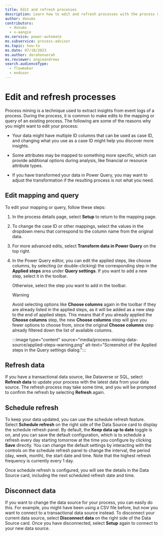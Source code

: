 ```yaml
---
title: Edit and refresh processes
description: Learn how to edit and refresh processes with the process mining capability in Power Automate.
author: donums
contributors:
  - donums
  - v-aangie  
ms.service: power-automate
ms.subservice: process-advisor
ms.topic: how-to
ms.date: 07/18/2023
ms.author: derahonuorah
ms.reviewer: angieandrews
search.audienceType: 
  - flowmaker
  - enduser
---
```


# Edit and refresh processes

Process mining is a technique used to extract insights from event logs of a process. During the process, it is common to make edits to the mapping or query of an existing process. The following are some of the reasons why you might want to edit your process:

- Your data might have multiple ID columns that can be used as case ID, and changing what you use as a case ID might help you discover more insights.

- Some attributes may be mapped to something more specific, which can provide additional options during analysis, like financial or resource attribute types.

- If you have transformed your data in Power Query, you may want to adjust the transformation if the resulting process is not what you need.

## Edit mapping and query

To edit your mapping or query, follow these steps:

1. In the process details page, select **Setup** to return to the mapping page.

1. To change the case ID or other mappings, select the values in the dropdown menu that correspond to the column name from the original data.

1. For more advanced edits, select **Transform data in Power Query** on the top right.

1. In the Power Query editor, you can edit the applied steps, like choose columns, by selecting (or double-clicking) the corresponding step in the **Applied steps** area under **Query settings**. If you want to add a new step, select it in the toolbar.  

    Otherwise, select the step you want to add in the toolbar.

   > [!WARNING]
   >
   > Avoid selecting options like **Choose columns** again in the toolbar if they are already listed in the applied steps, as it will be added as a new step to the end of applied steps. This means that if you already applied the **Choose columns** step, the new **Choose columns** step will give you fewer options to choose from, since the original **Choose columns** step already filtered down the list of available columns.

     :::image type="content" source="media/process-mining-data-source/applied-steps-warning.png" alt-text="Screenshot of the Applied steps in the Query settings dialog.":::

## Refresh data

If you have a transactional data source, like Dataverse or SQL, select **Refresh data** to update your process with the latest data from your data source. The refresh process may take some time, and you will be prompted to confirm the refresh by selecting **Refresh** again.

## Schedule refresh

To keep your data updated, you can use the schedule refresh feature. Select **Schedule refresh** on the right side of the Data Source card to display the schedule refresh panel. By default, the **Keep data up to date** toggle is on, and you can save the default configuration, which is to schedule a refresh every day starting tomorrow at the time you configure by clicking **Save** directly. You can change the default settings by interacting with the controls on the schedule refresh panel to change the interval, the period (day, week, month), the start date and time. Note that the highest refresh frequency is currently every 1 day.

Once schedule refresh is configured, you will see the details in the Data Source card, including the next scheduled refresh date and time.

## Disconnect data

If you want to change the data source for your process, you can easily do this. For example, you might have been using a CSV file before, but now you want to connect to a transactional data source instead. To disconnect your current data source, select **Disconnect data** on the right side of the Data Source card. Once you have disconnected, select **Setup** again to connect to your new data source.
